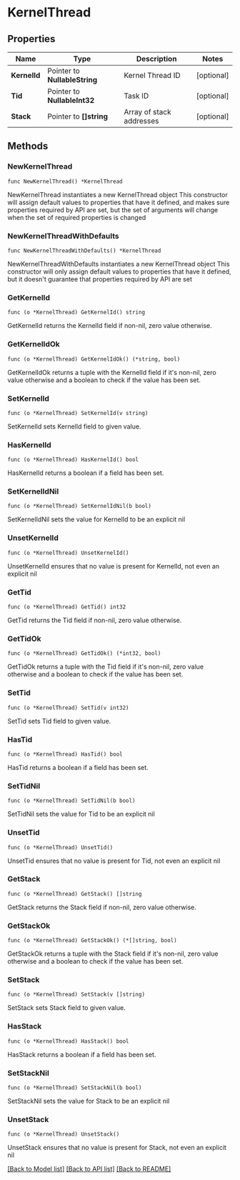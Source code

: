 # KernelThread

## Properties

Name | Type | Description | Notes
------------ | ------------- | ------------- | -------------
**KernelId** | Pointer to **NullableString** | Kernel Thread ID | [optional] 
**Tid** | Pointer to **NullableInt32** | Task ID | [optional] 
**Stack** | Pointer to **[]string** | Array of stack addresses | [optional] 

## Methods

### NewKernelThread

`func NewKernelThread() *KernelThread`

NewKernelThread instantiates a new KernelThread object
This constructor will assign default values to properties that have it defined,
and makes sure properties required by API are set, but the set of arguments
will change when the set of required properties is changed

### NewKernelThreadWithDefaults

`func NewKernelThreadWithDefaults() *KernelThread`

NewKernelThreadWithDefaults instantiates a new KernelThread object
This constructor will only assign default values to properties that have it defined,
but it doesn't guarantee that properties required by API are set

### GetKernelId

`func (o *KernelThread) GetKernelId() string`

GetKernelId returns the KernelId field if non-nil, zero value otherwise.

### GetKernelIdOk

`func (o *KernelThread) GetKernelIdOk() (*string, bool)`

GetKernelIdOk returns a tuple with the KernelId field if it's non-nil, zero value otherwise
and a boolean to check if the value has been set.

### SetKernelId

`func (o *KernelThread) SetKernelId(v string)`

SetKernelId sets KernelId field to given value.

### HasKernelId

`func (o *KernelThread) HasKernelId() bool`

HasKernelId returns a boolean if a field has been set.

### SetKernelIdNil

`func (o *KernelThread) SetKernelIdNil(b bool)`

 SetKernelIdNil sets the value for KernelId to be an explicit nil

### UnsetKernelId
`func (o *KernelThread) UnsetKernelId()`

UnsetKernelId ensures that no value is present for KernelId, not even an explicit nil
### GetTid

`func (o *KernelThread) GetTid() int32`

GetTid returns the Tid field if non-nil, zero value otherwise.

### GetTidOk

`func (o *KernelThread) GetTidOk() (*int32, bool)`

GetTidOk returns a tuple with the Tid field if it's non-nil, zero value otherwise
and a boolean to check if the value has been set.

### SetTid

`func (o *KernelThread) SetTid(v int32)`

SetTid sets Tid field to given value.

### HasTid

`func (o *KernelThread) HasTid() bool`

HasTid returns a boolean if a field has been set.

### SetTidNil

`func (o *KernelThread) SetTidNil(b bool)`

 SetTidNil sets the value for Tid to be an explicit nil

### UnsetTid
`func (o *KernelThread) UnsetTid()`

UnsetTid ensures that no value is present for Tid, not even an explicit nil
### GetStack

`func (o *KernelThread) GetStack() []string`

GetStack returns the Stack field if non-nil, zero value otherwise.

### GetStackOk

`func (o *KernelThread) GetStackOk() (*[]string, bool)`

GetStackOk returns a tuple with the Stack field if it's non-nil, zero value otherwise
and a boolean to check if the value has been set.

### SetStack

`func (o *KernelThread) SetStack(v []string)`

SetStack sets Stack field to given value.

### HasStack

`func (o *KernelThread) HasStack() bool`

HasStack returns a boolean if a field has been set.

### SetStackNil

`func (o *KernelThread) SetStackNil(b bool)`

 SetStackNil sets the value for Stack to be an explicit nil

### UnsetStack
`func (o *KernelThread) UnsetStack()`

UnsetStack ensures that no value is present for Stack, not even an explicit nil

[[Back to Model list]](../README.md#documentation-for-models) [[Back to API list]](../README.md#documentation-for-api-endpoints) [[Back to README]](../README.md)


